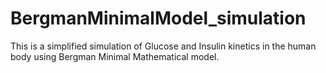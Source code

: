 # BergmanMinimalModel_simulation
This is a simplified simulation of Glucose and Insulin kinetics in the human body using Bergman Minimal Mathematical model.

